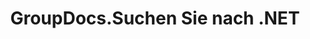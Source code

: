 ---
title: GroupDocs.Suchen Sie nach .NET
type: docs
weight: 10
url: /de/net/
description: GroupDocs.Search for .NET API References enthält Beispiele, Code-Snippets und API-Dokumentation. Es stellt Namespaces, Klassen, Schnittstellen und andere API-Details bereit.
is_root: true
---